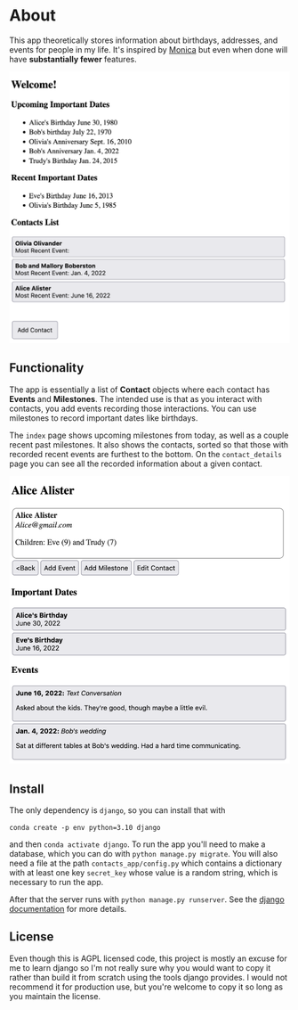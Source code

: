 # About

This app theoretically stores information about birthdays, addresses, and events for people in my life. It's inspired by [Monica](https://github.com/monicahq/monica) but even when done will have **substantially fewer** features.

![](index_view.png)

## Functionality
The app is essentially a list of **Contact** objects where each contact has **Events** and **Milestones**. The intended use is that as you interact with contacts, you add events recording those interactions. You can use milestones to record important dates like birthdays.

The `index` page shows upcoming milestones from today, as well as a couple recent past milestones. It also shows the contacts, sorted so that those with recorded recent events are furthest to the bottom. On the `contact_details` page you can see all the recorded information about a given contact.

![](contact_view.png)

## Install
The only dependency is `django`, so you can install that with

```
conda create -p env python=3.10 django
```
and then `conda activate django`. To run the app you'll need to make a database, which you can do with `python manage.py migrate`. You will also need a file at the path `contacts_app/config.py` which contains a dictionary with at least one key `secret_key` whose value is a random string, which is necessary to run the app.

After that the server runs with `python manage.py runserver`. See the [django documentation](https://docs.djangoproject.com/en/4.0/) for more details.

## License
Even though this is AGPL licensed code, this project is mostly an excuse for me to learn django so I'm not really sure why you would want to copy it rather than build it from scratch using the tools django provides. I would not recommend it for production use, but you're welcome to copy it so long as you maintain the license.
